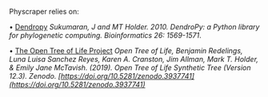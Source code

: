 Physcraper relies on:

&#8226; [Dendropy](https://dendropy.org/primer/index.html)
 *Sukumaran, J and MT Holder. 2010. DendroPy: a Python library for phylogenetic computing. Bioinformatics 26: 1569-1571*.

&#8226; [The Open Tree of Life Project](https://tree.opentreeoflife.org/opentree/argus/opentree12.3@ott93302)
 *Open Tree of Life, Benjamin Redelings, Luna Luisa Sanchez Reyes, Karen A. Cranston, Jim Allman, Mark T. Holder, & Emily Jane McTavish. (2019). Open Tree of Life Synthetic Tree (Version 12.3). Zenodo. [https://doi.org/10.5281/zenodo.3937741](https://doi.org/10.5281/zenodo.3937741)*
